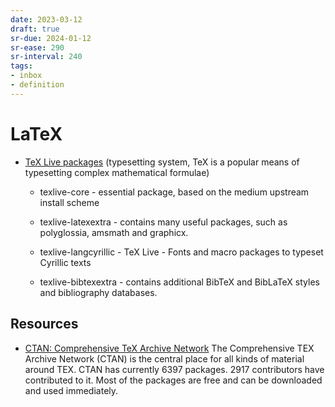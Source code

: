 ```yaml
---
date: 2023-03-12
draft: true
sr-due: 2024-01-12
sr-ease: 290
sr-interval: 240
tags:
- inbox
- definition
---
```


# LaTeX


- [TeX Live packages](https://tug.org/texlive/) (typesetting system, TeX is a
  popular means of typesetting complex mathematical formulae)

  - texlive-core - essential package, based on the medium upstream install
    scheme

  - texlive-latexextra - contains many useful packages, such as polyglossia,
    amsmath and graphicx.

  - texlive-langcyrillic - TeX Live - Fonts and macro packages to typeset
    Cyrillic texts

  - texlive-bibtexextra - contains additional BibTeX and BibLaTeX styles and
    bibliography databases.

## Resources


- [CTAN: Comprehensive TeX Archive Network](https://ctan.org/) The Comprehensive
  TEX Archive Network (CTAN) is the central place for all kinds of material
  around TEX. CTAN has currently 6397 packages. 2917 contributors have
  contributed to it. Most of the packages are free and can be downloaded and
  used immediately.